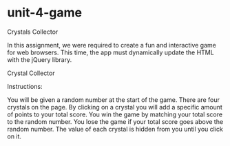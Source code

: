 # unit-4-game
Crystals Collector

In this assignment, we were required to create a fun and interactive game for web browsers. This time, the app must dynamically update the HTML with the jQuery library.

Crystal Collector

Instructions:

You will be given a random number at the start of the game. There are four crystals on the page. By clicking on a crystal you will add a specific amount of points to your total score. You win the game by matching your total score to the random number. You lose the game if your total score goes above the random number. The value of each crystal is hidden from you until you click on it.

